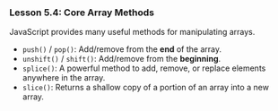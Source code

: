 ### Lesson 5.4: Core Array Methods
<p>JavaScript provides many useful methods for manipulating arrays.</p>
<ul class="list-disc list-inside space-y-2 my-4">
    <li><code class="prose-inline-code">push()</code> / <code class="prose-inline-code">pop()</code>: Add/remove from the <strong>end</strong> of the array.</li>
    <li><code class="prose-inline-code">unshift()</code> / <code class="prose-inline-code">shift()</code>: Add/remove from the <strong>beginning</strong>.</li>
    <li><code class="prose-inline-code">splice()</code>: A powerful method to add, remove, or replace elements anywhere in the array.</li>
    <li><code class="prose-inline-code">slice()</code>: Returns a shallow copy of a portion of an array into a new array.</li>
</ul>
